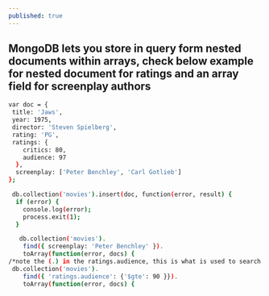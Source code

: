 ```yaml
---
published: true
---
```

## MongoDB lets you store in query form nested documents within arrays, check below example for nested document for ratings and an array field for screenplay authors

  ~~~ bash
  var doc = {
   title: 'Jaws',
   year: 1975,
   director: 'Steven Spielberg',
   rating: 'PG',
   ratings: {
      critics: 80,
      audience: 97
    },
    screenplay: ['Peter Benchley', 'Carl Gotlieb']
  };

   db.collection('movies').insert(doc, function(error, result) {
    if (error) {
      console.log(error);
      process.exit(1);
    }

     db.collection('movies').
      find({ screenplay: 'Peter Benchley' }).
      toArray(function(error, docs) {
  /*note the (.) in the ratings.audience, this is what is used to search through a nested document in the database */
   db.collection('movies').
      find({ 'ratings.audience': {'$gte': 90 }}).
      toArray(function(error, docs) {
   ~~~
